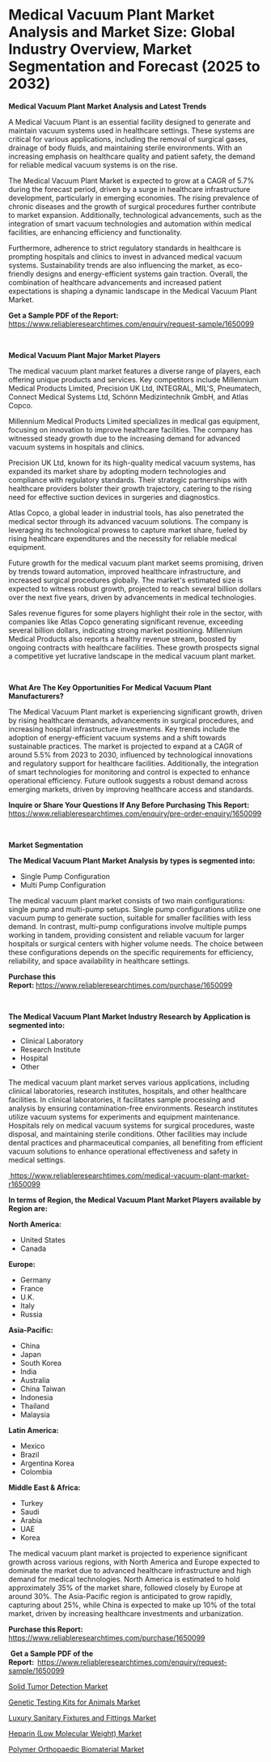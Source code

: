 <p><h1>Medical Vacuum Plant Market Analysis and Market Size: Global Industry Overview, Market Segmentation and Forecast (2025 to 2032)</h1></p><p><strong>Medical Vacuum Plant Market Analysis and Latest Trends</strong></p>
<p><p>A Medical Vacuum Plant is an essential facility designed to generate and maintain vacuum systems used in healthcare settings. These systems are critical for various applications, including the removal of surgical gases, drainage of body fluids, and maintaining sterile environments. With an increasing emphasis on healthcare quality and patient safety, the demand for reliable medical vacuum systems is on the rise.</p><p>The Medical Vacuum Plant Market is expected to grow at a CAGR of 5.7% during the forecast period, driven by a surge in healthcare infrastructure development, particularly in emerging economies. The rising prevalence of chronic diseases and the growth of surgical procedures further contribute to market expansion. Additionally, technological advancements, such as the integration of smart vacuum technologies and automation within medical facilities, are enhancing efficiency and functionality.</p><p>Furthermore, adherence to strict regulatory standards in healthcare is prompting hospitals and clinics to invest in advanced medical vacuum systems. Sustainability trends are also influencing the market, as eco-friendly designs and energy-efficient systems gain traction. Overall, the combination of healthcare advancements and increased patient expectations is shaping a dynamic landscape in the Medical Vacuum Plant Market.</p></p>
<p><strong>Get a Sample PDF of the Report:&nbsp;</strong> <a href="https://www.reliableresearchtimes.com/enquiry/request-sample/1650099?utm_campaign=2220&utm_medium=2&utm_source=Github&utm_content=ia&utm_term=03032025&utm_id=medical-vacuum-plant">https://www.reliableresearchtimes.com/enquiry/request-sample/1650099</a></p>
<p>&nbsp;</p>
<p><strong>Medical Vacuum Plant Major Market Players</strong></p>
<p><p>The medical vacuum plant market features a diverse range of players, each offering unique products and services. Key competitors include Millennium Medical Products Limited, Precision UK Ltd, INTEGRAL, MIL'S, Pneumatech, Connect Medical Systems Ltd, Schönn Medizintechnik GmbH, and Atlas Copco. </p><p>Millennium Medical Products Limited specializes in medical gas equipment, focusing on innovation to improve healthcare facilities. The company has witnessed steady growth due to the increasing demand for advanced vacuum systems in hospitals and clinics. </p><p>Precision UK Ltd, known for its high-quality medical vacuum systems, has expanded its market share by adopting modern technologies and compliance with regulatory standards. Their strategic partnerships with healthcare providers bolster their growth trajectory, catering to the rising need for effective suction devices in surgeries and diagnostics.</p><p>Atlas Copco, a global leader in industrial tools, has also penetrated the medical sector through its advanced vacuum solutions. The company is leveraging its technological prowess to capture market share, fueled by rising healthcare expenditures and the necessity for reliable medical equipment.</p><p>Future growth for the medical vacuum plant market seems promising, driven by trends toward automation, improved healthcare infrastructure, and increased surgical procedures globally. The market's estimated size is expected to witness robust growth, projected to reach several billion dollars over the next five years, driven by advancements in medical technologies.</p><p>Sales revenue figures for some players highlight their role in the sector, with companies like Atlas Copco generating significant revenue, exceeding several billion dollars, indicating strong market positioning. Millennium Medical Products also reports a healthy revenue stream, boosted by ongoing contracts with healthcare facilities. These growth prospects signal a competitive yet lucrative landscape in the medical vacuum plant market.</p></p>
<p>&nbsp;</p>
<p><strong>What Are The Key Opportunities For Medical Vacuum Plant Manufacturers?</strong></p>
<p><p>The Medical Vacuum Plant market is experiencing significant growth, driven by rising healthcare demands, advancements in surgical procedures, and increasing hospital infrastructure investments. Key trends include the adoption of energy-efficient vacuum systems and a shift towards sustainable practices. The market is projected to expand at a CAGR of around 5.5% from 2023 to 2030, influenced by technological innovations and regulatory support for healthcare facilities. Additionally, the integration of smart technologies for monitoring and control is expected to enhance operational efficiency. Future outlook suggests a robust demand across emerging markets, driven by improving healthcare access and standards.</p></p>
<p><strong>Inquire or Share Your Questions If Any Before Purchasing This Report:</strong> <a href="https://www.reliableresearchtimes.com/enquiry/pre-order-enquiry/1650099?utm_campaign=2220&utm_medium=2&utm_source=Github&utm_content=ia&utm_term=03032025&utm_id=medical-vacuum-plant">https://www.reliableresearchtimes.com/enquiry/pre-order-enquiry/1650099</a></p>
<p>&nbsp;</p>
<p><strong>Market Segmentation</strong></p>
<p><strong>The Medical Vacuum Plant Market Analysis by types is segmented into:</strong></p>
<p><ul><li>Single Pump Configuration</li><li>Multi Pump Configuration</li></ul></p>
<p><p>The medical vacuum plant market consists of two main configurations: single pump and multi-pump setups. Single pump configurations utilize one vacuum pump to generate suction, suitable for smaller facilities with less demand. In contrast, multi-pump configurations involve multiple pumps working in tandem, providing consistent and reliable vacuum for larger hospitals or surgical centers with higher volume needs. The choice between these configurations depends on the specific requirements for efficiency, reliability, and space availability in healthcare settings.</p></p>
<p><strong>Purchase this Report:&nbsp;</strong><a href="https://www.reliableresearchtimes.com/purchase/1650099?utm_campaign=2220&utm_medium=2&utm_source=Github&utm_content=ia&utm_term=03032025&utm_id=medical-vacuum-plant">https://www.reliableresearchtimes.com/purchase/1650099</a></p>
<p>&nbsp;</p>
<p><strong>The Medical Vacuum Plant Market Industry Research by Application is segmented into:</strong></p>
<p><ul><li>Clinical Laboratory</li><li>Research Institute</li><li>Hospital</li><li>Other</li></ul></p>
<p><p>The medical vacuum plant market serves various applications, including clinical laboratories, research institutes, hospitals, and other healthcare facilities. In clinical laboratories, it facilitates sample processing and analysis by ensuring contamination-free environments. Research institutes utilize vacuum systems for experiments and equipment maintenance. Hospitals rely on medical vacuum systems for surgical procedures, waste disposal, and maintaining sterile conditions. Other facilities may include dental practices and pharmaceutical companies, all benefiting from efficient vacuum solutions to enhance operational effectiveness and safety in medical settings.</p></p>
<p><a href="https://www.reliableresearchtimes.com/medical-vacuum-plant-market-r1650099?utm_campaign=2220&utm_medium=2&utm_source=Github&utm_content=ia&utm_term=03032025&utm_id=medical-vacuum-plant">&nbsp;https://www.reliableresearchtimes.com/medical-vacuum-plant-market-r1650099</a></p>
<p><strong>In terms of Region, the Medical Vacuum Plant Market Players available by Region are:</strong></p>
<p>
    <p> <strong> North America: </strong>
        <ul>
            <li>United States</li>
            <li>Canada</li>
        </ul>
        </p> 
    <p> <strong> Europe: </strong>
        <ul>
            <li>Germany</li>
            <li>France</li>
            <li>U.K.</li>
            <li>Italy</li>
            <li>Russia</li>
        </ul>
        </p> 
    <p> <strong> Asia-Pacific: </strong>
        <ul>
            <li>China</li>
            <li>Japan</li>
            <li>South Korea</li>
            <li>India</li>
            <li>Australia</li>
            <li>China Taiwan</li>
            <li>Indonesia</li>
            <li>Thailand</li>
            <li>Malaysia</li>
        </ul>
        </p> 
    <p> <strong> Latin America: </strong>
        <ul>
            <li>Mexico</li>
            <li>Brazil</li>
            <li>Argentina Korea</li>
            <li>Colombia</li>
        </ul>
        </p> 
    <p> <strong> Middle East & Africa: </strong>
        <ul>
            <li>Turkey</li>
            <li>Saudi</li>
            <li>Arabia</li>
            <li>UAE</li>
            <li>Korea</li>
        </ul>
    </p>
    </p>
<p><p>The medical vacuum plant market is projected to experience significant growth across various regions, with North America and Europe expected to dominate the market due to advanced healthcare infrastructure and high demand for medical technologies. North America is estimated to hold approximately 35% of the market share, followed closely by Europe at around 30%. The Asia-Pacific region is anticipated to grow rapidly, capturing about 25%, while China is expected to make up 10% of the total market, driven by increasing healthcare investments and urbanization.</p></p>
<p><strong>Purchase this Report: </strong><a href="https://www.reliableresearchtimes.com/purchase/1650099?utm_campaign=2220&utm_medium=2&utm_source=Github&utm_content=ia&utm_term=03032025&utm_id=medical-vacuum-plant">https://www.reliableresearchtimes.com/purchase/1650099</a></p>
<p>&nbsp;<strong>Get a Sample PDF of the Report:&nbsp;&nbsp;</strong><a href="https://www.reliableresearchtimes.com/enquiry/request-sample/1650099?utm_campaign=2220&utm_medium=2&utm_source=Github&utm_content=ia&utm_term=03032025&utm_id=medical-vacuum-plant">https://www.reliableresearchtimes.com/enquiry/request-sample/1650099</a></p>
<p><strong></strong></p>
<p><p><a href="https://github.com/joubehobock75/Market-Research-Report-List-1/blob/main/solid-tumor-detection-market.md?utm_campaign=2220&utm_medium=2&utm_source=Github&utm_content=ia&utm_term=03032025&utm_id=medical-vacuum-plant">Solid Tumor Detection Market</a></p><p><a href="https://github.com/gasiorgary79/Market-Research-Report-List-1/blob/main/genetic-testing-kits-for-animals-market.md?utm_campaign=2220&utm_medium=2&utm_source=Github&utm_content=ia&utm_term=03032025&utm_id=medical-vacuum-plant">Genetic Testing Kits for Animals Market</a></p><p><a href="https://github.com/supashcriana/Market-Research-Report-List-1/blob/main/luxury-sanitary-fixtures-and-fittings-market.md?utm_campaign=2220&utm_medium=2&utm_source=Github&utm_content=ia&utm_term=03032025&utm_id=medical-vacuum-plant">Luxury Sanitary Fixtures and Fittings Market</a></p><p><a href="https://github.com/CliffMedina6/Market-Research-Report-List-7/blob/main/heparin-low-molecular-weight-market.md?utm_campaign=2220&utm_medium=2&utm_source=Github&utm_content=ia&utm_term=03032025&utm_id=medical-vacuum-plant">Heparin (Low Molecular Weight) Market</a></p><p><a href="https://github.com/ozolsgasko02/Market-Research-Report-List-1/blob/main/polymer-orthopaedic-biomaterial-market.md?utm_campaign=2220&utm_medium=2&utm_source=Github&utm_content=ia&utm_term=03032025&utm_id=medical-vacuum-plant">Polymer Orthopaedic Biomaterial Market</a></p></p>